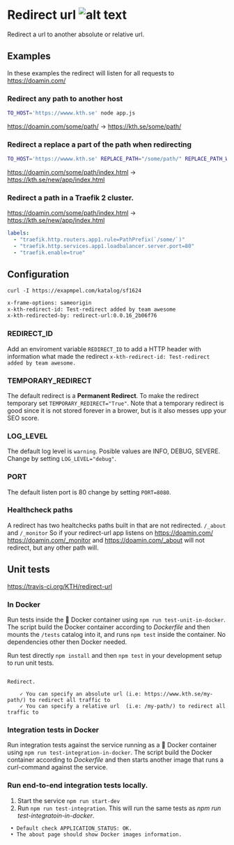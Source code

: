 # Redirect url ![alt text](https://api.travis-ci.org/KTH/redirect-url.svg?branch=master)

Redirect a url to another absolute or relative url.

## Examples

In these examples the redirect will listen for all requests to https://doamin.com/

### Redirect any path to another host

```bash
TO_HOST='https://wwww.kth.se' node app.js
```

https://doamin.com/some/path/ -> https://kth.se/some/path/

### Redirect a replace a part of the path when redirecting

```bash
TO_HOST='https://wwww.kth.se' REPLACE_PATH="/some/path/" REPLACE_PATH_WITH="/new/app/" node app.js
```

https://doamin.com/some/path/index.html -> https://kth.se/new/app/index.html

### Redirect a path in a Traefik 2 cluster.

https://doamin.com/some/path/index.html -> https://kth.se/new/app/index.html

```yml
labels:
  - "traefik.http.routers.app1.rule=PathPrefix(`/some/`)"
  - "traefik.http.services.app1.loadbalancer.server.port=80"
  - "traefik.enable=true"
```

## Configuration

`curl -I https://exapmpel.com/katalog/sf1624`

```bash
x-frame-options: sameorigin
x-kth-redirect-id: Test-redirect added by team awesome
x-kth-redirected-by: redirect-url:0.0.16_2b06f76
```

### REDIRECT_ID

Add an enviroment variable `REDIRECT_ID` to add a HTTP header with information what made the redirect `x-kth-redirect-id: Test-redirect added by team awesome.`

### TEMPORARY_REDIRECT

The default redirect is a **Permanent Redirect**. To make the redirect temporary set `TEMPORARY_REDIRECT="True"`. Note that a temporary redirect is good since it is not stored forever in a brower, but is it also messes upp your SEO score.

### LOG_LEVEL

The default log level is `warning`. Posible values are INFO, DEBUG, SEVERE. Change by setting `LOG_LEVEL="debug"`.

### PORT

The default listen port is 80 change by setting `PORT=8080`.

### Healthcheck paths

A redirect has two healtchecks paths built in that are not redirected. `/_about` and `/_monitor`
So if your redirect-url app listens on https://doamin.com/ https://doamin.com/_monitor and https://doamin.com/_about will not redirect, but any other path will.

## Unit tests

https://travis-ci.org/KTH/redirect-url

### In Docker

Run tests inside the :whale: Docker container using `npm run test-unit-in-docker`. The script build the Docker container according to _Dockerfile_ and then mounts the `/tests` catalog into it, and runs `npm test` inside the container. No dependencies other then Docker needed.

Run test directly `npm install` and then `npm test` in your development setup to run unit tests.

```text

Redirect.

    ✓ You can specify an absolute url (i.e: https://www.kth.se/my-path/) to redirect all traffic to
    ✓ You can specify a relative url  (i.e: /my-path/) to redirect all traffic to

```

### Integration tests in Docker

Run integration tests against the service running as a :whale: Docker container using `npm run test-integration-in-docker`. The script build the Docker container according to _Dockerfile_ and then starts another image that runs a _curl_-command against the service.

### Run end-to-end integration tests locally.

1. Start the service `npm run start-dev`
2. Run `npm run test-integration`. This will run the same tests as _npm run test-integratoin-in-docker_.

```text
 • Default check APPLICATION_STATUS: OK.
 • The about page should show Docker images information.
```
